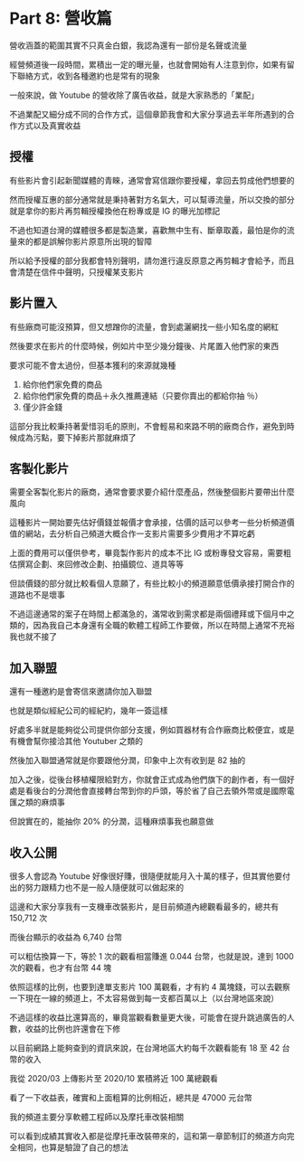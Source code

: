 # Part 8: 營收篇

營收涵蓋的範圍其實不只真金白銀，我認為還有一部份是名聲或流量

經營頻道後一段時間，累積出一定的曝光量，也就會開始有人注意到你，如果有留下聯絡方式，收到各種邀約也是常有的現象

一般來說，做 Youtube 的營收除了廣告收益，就是大家熟悉的「業配」

不過業配又細分成不同的合作方式，這個章節我會和大家分享過去半年所遇到的合作方式以及真實收益

## 授權

有些影片會引起新聞媒體的青睞，通常會寫信跟你要授權，拿回去剪成他們想要的

然而授權互惠的部分通常就是秉持著對方名氣大，可以幫導流量，所以交換的部分就是拿你的影片再剪輯授權換他在粉專或是 IG 的曝光加標記

不過也知道台灣的媒體很多都是製造業，喜歡無中生有、斷章取義，最怕是你的流量來的都是誤解你影片原意所出現的智障

所以給予授權的部分我都會特別聲明，請勿進行違反原意之再剪輯才會給予，而且會清楚在信件中聲明，只授權某支影片

## 影片置入

有些廠商可能沒預算，但又想蹭你的流量，會到處灑網找一些小知名度的網紅

然後要求在影片的什麼時候，例如片中至少幾分鐘後、片尾置入他們家的東西

要求可能不會太過份，但基本獲利的來源就幾種

1. 給你他們家免費的商品
2. 給你他們家免費的商品＋永久推薦連結（只要你賣出的都給你抽 ％）
3. 僅少許金錢

這部分我比較秉持著愛惜羽毛的原則，不會輕易和來路不明的廠商合作，避免到時候成為污點，要下掉影片那就麻煩了

## 客製化影片

需要全客製化影片的廠商，通常會要求要介紹什麼產品，然後整個影片要帶出什麼風向

這種影片一開始要先估好價錢並報價才會承接，估價的話可以參考一些分析頻道價值的網站，去分析自己頻道大概合作一支影片需要多少費用才不算吃虧

上面的費用可以僅供參考，畢竟製作影片的成本不比 IG 或粉專發文容易，需要粗估撰寫企劃、來回修改企劃、拍攝鏡位、道具等等

但談價錢的部分就比較看個人意願了，有些比較小的頻道願意低價承接打開合作的道路也不是壞事

不過這邊通常的案子在時間上都滿急的，滿常收到需求都是兩個禮拜或下個月中之類的，因為我自己本身還有全職的軟體工程師工作要做，所以在時間上通常不充裕我也就不接了

## 加入聯盟

還有一種邀約是會寄信來邀請你加入聯盟

也就是類似經紀公司的經紀約，幾年一簽這樣

好處多半就是能夠從公司提供你部分支援，例如買器材有合作廠商比較便宜，或是有機會幫你接洽其他 Youtuber 之類的

然後加入聯盟通常就是你要跟他分潤，印象中上次有收到是 82 抽的

加入之後，從後台移植權限給對方，你就會正式成為他們旗下的創作者，有一個好處是看後台的分潤他會直接轉台幣到你的戶頭，等於省了自己去領外幣或是國際電匯之類的麻煩事

但說實在的，能抽你 20% 的分潤，這種麻煩事我也願意做

## 收入公開

很多人會認為 Youtube 好像很好賺，很隨便就能月入十萬的樣子，但其實他要付出的努力跟精力也不是一般人隨便就可以做起來的

這邊和大家分享我有一支機車改裝影片，是目前頻道內總觀看最多的，總共有 150,712 次

而後台顯示的收益為 6,740 台幣

可以粗估換算一下，等於 1 次的觀看相當賺進 0.044 台幣，也就是說，達到 1000 次的觀看，也才有台幣 44 塊

依照這樣的比例，也要到達單支影片 100 萬觀看，才有約 4 萬塊錢，可以去觀察一下現在一線的頻道上，不太容易做到每一支都百萬以上（以台灣地區來說）

不過這樣的收益比還算高的，畢竟當觀看數量更大後，可能會在提升跳過廣告的人數，收益的比例也許還會在下修

以目前網路上能夠查到的資訊來說，在台灣地區大約每千次觀看能有 18 至 42 台幣的收入

我從 2020/03 上傳影片至 2020/10 累積將近 100 萬總觀看

看了一下收益表，確實和上面粗算的比例相近，總共是 47000 元台幣

我的頻道主要分享軟體工程師以及摩托車改裝相關

可以看到成績其實收入都是從摩托車改裝帶來的，這和第一章節制訂的頻道方向完全相同，也算是驗證了自己的想法